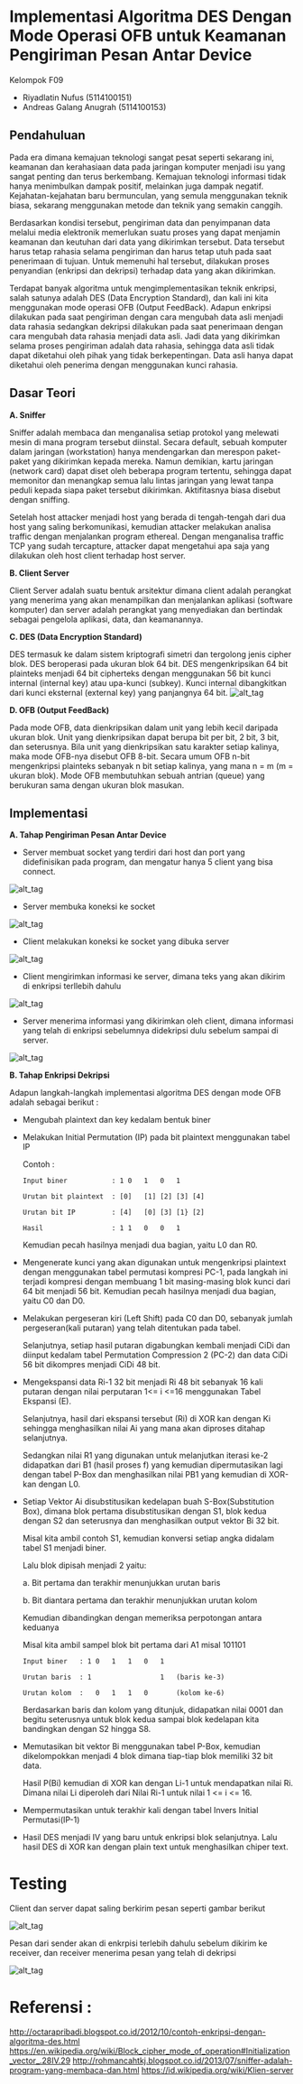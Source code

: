 # Implementasi Algoritma DES Dengan Mode Operasi OFB untuk Keamanan Pengiriman Pesan Antar Device

Kelompok F09

- Riyadlatin Nufus (5114100151)
- Andreas Galang Anugrah (5114100153)
## Pendahuluan
Pada era dimana kemajuan teknologi sangat pesat seperti sekarang ini, keamanan dan kerahasiaan data pada jaringan komputer menjadi isu yang sangat penting dan terus berkembang. Kemajuan teknologi informasi tidak hanya menimbulkan dampak positif, melainkan juga dampak negatif. Kejahatan-kejahatan baru bermunculan, yang semula menggunakan teknik biasa, sekarang menggunakan metode dan teknik yang semakin canggih.

Berdasarkan kondisi tersebut, pengiriman data dan penyimpanan data melalui media elektronik memerlukan suatu proses yang dapat menjamin keamanan dan keutuhan dari data yang dikirimkan tersebut. Data tersebut harus tetap rahasia selama pengiriman dan harus tetap utuh pada saat penerimaan di tujuan. Untuk memenuhi hal tersebut, dilakukan proses penyandian (enkripsi dan dekripsi) terhadap data yang akan dikirimkan. 

Terdapat banyak algoritma untuk mengimplementasikan teknik enkripsi, salah satunya adalah DES (Data Encryption Standard), dan kali ini kita menggunakan mode operasi OFB (Output FeedBack). Adapun enkripsi dilakukan pada saat pengiriman dengan cara mengubah data asli menjadi data rahasia sedangkan dekripsi dilakukan pada saat penerimaan dengan cara mengubah data rahasia menjadi data asli. Jadi data yang dikirimkan selama proses pengiriman adalah data rahasia, sehingga data asli tidak dapat diketahui oleh pihak yang tidak berkepentingan. Data asli hanya dapat diketahui oleh penerima dengan menggunakan kunci rahasia.

## Dasar Teori
**A. Sniffer**

Sniffer adalah membaca dan menganalisa setiap protokol yang melewati mesin di mana program tersebut diinstal. Secara default, sebuah komputer dalam jaringan (workstation) hanya mendengarkan dan merespon paket-paket yang dikirimkan kepada mereka. Namun demikian, kartu jaringan (network card) dapat diset oleh beberapa program tertentu, sehingga dapat memonitor dan menangkap semua lalu lintas jaringan yang lewat tanpa peduli kepada siapa paket tersebut dikirimkan. Aktifitasnya biasa disebut dengan sniffing.

Setelah host attacker menjadi host yang berada di tengah-tengah dari dua host yang saling berkomunikasi, kemudian attacker melakukan analisa traffic dengan menjalankan program ethereal. Dengan menganalisa traffic TCP yang sudah tercapture, attacker dapat mengetahui apa saja yang dilakukan oleh host client terhadap host server.

**B.	Client Server**

Client Server adalah suatu bentuk arsitektur dimana client adalah perangkat yang menerima yang akan menampilkan dan menjalankan aplikasi (software komputer) dan server adalah perangkat yang menyediakan dan bertindak sebagai pengelola aplikasi, data, dan keamanannya.

**C. DES (Data Encryption Standard)**

DES termasuk ke dalam sistem kriptografi simetri dan tergolong jenis cipher blok. DES beroperasi pada ukuran blok 64 bit. DES mengenkripsikan 64 bit plainteks menjadi 64 bit cipherteks dengan menggunakan 56 bit kunci internal (internal key) atau upa-kunci (subkey). Kunci internal dibangkitkan dari kunci eksternal (external key) yang panjangnya 64 bit. 
![alt_tag](https://github.com/incursio13/kij/blob/master/Doc/global.jpg)

**D.	OFB (Output FeedBack)**

Pada mode OFB, data dienkripsikan dalam unit yang lebih kecil daripada ukuran blok. Unit yang dienkripsikan dapat berupa bit per bit, 2 bit, 3 bit, dan seterusnya. Bila unit yang dienkripsikan satu karakter setiap kalinya, maka mode OFB-nya disebut OFB 8-bit. Secara umum OFB n-bit mengenkripsi plainteks sebanyak n bit setiap kalinya, yang mana n = m (m = ukuran blok). Mode OFB membutuhkan sebuah antrian (queue) yang berukuran sama dengan ukuran blok masukan.

## Implementasi
**A.	Tahap Pengiriman Pesan Antar Device**
-	Server membuat socket yang terdiri dari host dan port yang didefinisikan pada program, dan mengatur hanya 5 client yang bisa connect.

![alt_tag](https://github.com/incursio13/kij/blob/master/Doc/1a.PNG)

-	Server membuka koneksi ke socket

![alt_tag](https://github.com/incursio13/kij/blob/master/Doc/1b.PNG)

-	Client melakukan koneksi ke socket yang dibuka server

![alt_tag](https://github.com/incursio13/kij/blob/master/Doc/1c.PNG)

-	Client mengirimkan informasi ke server, dimana teks yang akan dikirim di enkripsi terllebih dahulu

![alt_tag](https://github.com/incursio13/kij/blob/master/Doc/1d.PNG)

-	Server menerima informasi yang dikirimkan oleh client, dimana informasi yang telah di enkripsi  sebelumnya didekripsi dulu sebelum sampai di server.

![alt_tag](https://github.com/incursio13/kij/blob/master/Doc/1e.PNG)

**B.	Tahap Enkripsi Dekripsi**

Adapun langkah-langkah implementasi algoritma DES dengan mode OFB adalah sebagai berikut :
- Mengubah plaintext dan key kedalam bentuk biner
- Melakukan Initial Permutation (IP) pada bit plaintext menggunakan tabel IP

  Contoh :

      Input biner           : 1	0	1	0	1

      Urutan bit plaintext  : [0]	[1]	[2]	[3]	[4]

      Urutan bit IP         : [4]	[0]	[3]	[1}	[2]

      Hasil                 : 1	1	0	0	1
  Kemudian pecah hasilnya menjadi dua bagian, yaitu L0 dan R0.
- Mengenerate kunci yang akan digunakan untuk mengenkripsi plaintext dengan menggunakan tabel permutasi kompresi PC-1, pada langkah ini terjadi kompresi dengan membuang 1 bit masing-masing blok kunci dari 64 bit menjadi 56 bit. Kemudian pecah hasilnya menjadi dua bagian, yaitu C0 dan D0.
- Melakukan pergeseran kiri (Left Shift) pada C0 dan D0, sebanyak jumlah pergeseran(kali putaran) yang telah ditentukan pada tabel.

  Selanjutnya, setiap hasil putaran digabungkan kembali menjadi CiDi dan diinput kedalam tabel Permutation Compression 2 (PC-2) dan data CiDi 56 bit dikompres menjadi CiDi 48 bit.
- Mengekspansi data Ri-1 32 bit menjadi Ri 48 bit sebanyak 16 kali putaran dengan nilai perputaran 1<= i <=16 menggunakan Tabel Ekspansi (E). 

  Selanjutnya, hasil dari ekspansi tersebut (Ri) di XOR kan dengan Ki sehingga menghasilkan nilai Ai yang mana akan diproses ditahap selanjutnya.
  
  Sedangkan nilai R1 yang digunakan untuk melanjutkan iterasi ke-2 didapatkan dari B1 (hasil proses f) yang kemudian dipermutasikan lagi dengan tabel P-Box dan menghasilkan nilai PB1 yang kemudian di XOR-kan dengan L0.
- Setiap Vektor Ai disubstitusikan kedelapan buah S-Box(Substitution Box), dimana blok pertama disubstitusikan dengan S1, blok kedua dengan S2 dan seterusnya dan menghasilkan output vektor Bi 32 bit.

  Misal kita ambil contoh S1, kemudian konversi setiap angka didalam tabel S1 menjadi biner.
  
  Lalu blok dipisah menjadi 2 yaitu:
  
    a. Bit pertama dan terakhir menunjukkan urutan baris
    
    b. Bit diantara pertama dan terakhir menunjukkan urutan kolom
    
  Kemudian dibandingkan dengan memeriksa perpotongan antara keduanya
  
  Misal kita ambil sampel blok bit pertama dari A1  misal 101101
  
      Input biner	: 1	0	1	1	0	1
      
      Urutan baris	: 1					1	(baris ke-3)
      
      Urutan kolom	: 	0	1	1	0		(kolom ke-6)
      
   Berdasarkan baris dan kolom yang ditunjuk, didapatkan nilai 0001 dan begitu seterusnya untuk blok kedua sampai blok kedelapan kita bandingkan dengan S2 hingga S8.

- Memutasikan bit vektor Bi menggunakan tabel P-Box, kemudian dikelompokkan menjadi 4 blok dimana tiap-tiap blok memiliki 32 bit data. 

  Hasil P(Bi) kemudian di XOR kan dengan Li-1 untuk mendapatkan nilai Ri. Dimana nilai Li diperoleh dari Nilai Ri-1 untuk nilai 1 <= i  <= 16.
- Mempermutasikan untuk terakhir kali dengan tabel Invers Initial Permutasi(IP-1)
- Hasil DES menjadi IV yang baru untuk enkripsi blok selanjutnya. Lalu hasil DES di XOR kan dengan plain text untuk menghasilkan chiper text.

# Testing
Client dan server dapat saling berkirim pesan seperti gambar berikut

![alt_tag](https://github.com/incursio13/kij/blob/master/Doc/d.png)

Pesan dari sender akan di enkrpisi terlebih dahulu sebelum dikirim ke receiver, dan receiver menerima pesan yang telah di dekripsi

![alt_tag](https://github.com/incursio13/kij/blob/master/Doc/c.png)

# Referensi : 
http://octarapribadi.blogspot.co.id/2012/10/contoh-enkripsi-dengan-algoritma-des.html
https://en.wikipedia.org/wiki/Block_cipher_mode_of_operation#Initialization_vector_.28IV.29
http://rohmancahtkj.blogspot.co.id/2013/07/sniffer-adalah-program-yang-membaca-dan.html
https://id.wikipedia.org/wiki/Klien-server


